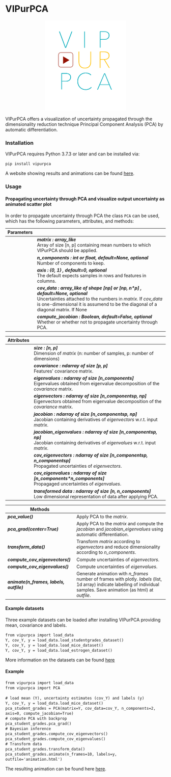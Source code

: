 # VIPurPCA

<p align="center">
  <img src="https://github.com/Integrative-Transcriptomics/VIPurPCA/blob/main/images/logo.png" width="256">
</p>

VIPurPCA offers a visualization of uncertainty propagated through the dimensionality reduction technique Principal Component Analysis (PCA) by automatic differentiation. 

### Installation
VIPurPCA requires Python 3.7.3 or later and can be installed via:

```
pip install vipurpca
```

A website showing results and animations can be found [here](https://github.com/Integrative-Transcriptomics/VIPurPCA).

### Usage
#### Propagating uncertainty through PCA and visualize output uncertainty as animated scatter plot
In order to propagate uncertainty through PCA the class `PCA` can be used, which has the following parameters, attributes, and methods: 

| Parameters    |  |
| ------------- | ------------- |
|  | ***matrix : array_like*** <br/> Array of size [n, p] containing mean numbers to which VIPurPCA should be applied. |
|  | **_n_components : int or float, default=None, optional_** <br/> Number of components to keep. |
|  | **_axis : {0, 1} , default=0, optional_** <br/> The default expects samples in rows and features in columns. |
|  | **_cov_data : array_like of shape [n*p] or [n*p, n*p] , default=None, optional_** <br/> Uncertainties attached to the numbers in *matrix*. If *cov_data* is one-dimensional it is assumend to be the diagonal of a diagonal matrix. If None |
|  | **_compute_jacobian : Boolean, default=False, optional_** <br/> Whether or whether not to propagate uncertainty through PCA. |

| Attributes    |  |
| ------------- | ------------- |
|  | **_size : [n, p]_** <br/> Dimension of *matrix* (n: number of samples, p: number of dimensions) |
|  | **_covariance : ndarray of size [p, p]_** <br/> Features' covariance matrix.|
|  | **_eigenvalues : ndarray of size [n_components]_** <br/> Eigenvalues obtained from eigenvalue decomposition of the *covariance* matrix. |
|  | **_eigenvectors : ndarray of size [n_components*p, n*p]_** <br/> Eigenvectors obtained from eigenvalue decomposition of the *covariance* matrix. |
|  | **_jacobian : ndarray of size [n_components*p, n*p]_** <br/> Jacobian containing derivatives of *eigenvectors* w.r.t. input *matrix*. |
|  | **_jacobian_eigenvalues : ndarray of size [n_components*p, n*p]_** <br/> Jacobian containing derivatives of *eigenvalues* w.r.t. input *matrix*. |
|  | **_cov_eigenvectors : ndarray of size [n_components*p, n_components*p]_** <br/> Propagated uncertainties of *eigenvectors*.|
|  | **_cov_eigenvalues : ndarray of size [n_components*n_components]_** <br/> Propagaged uncertainties of *eigenvalues*. |
|  | **_transformed data : ndarray of size [n, n_components]_** <br/> Low dimensional representation of data after applying PCA. |

| Methods    |  |
| ------------- | ------------- |
| ***pca_value()*** | Apply PCA to the *matrix*.|
| ***pca_grad(center=True)*** | Apply PCA to the *matrix* and compute the *jacobian* and *jacobian_eigenvalues* using automatic differentiation. |
| ***transform_data()*** | Transform *matrix* according to *eigenvectors* and reduce dimensionality according to *n_components*.|
| ***compute_cov_eigenvectors()*** | Compute uncertainties of *eigenvectors*.|
| ***compute_cov_eigenvalues()*** | Compute uncertainties of *eigenvalues*.|
| ***animate(n_frames, labels, outfile)*** | Generate animation with *n_frames* number of frames with plotly. *labels* (list, 1d array) indicate labelling of individual samples. Save animation (as html) at *outfile*. |

#### Example datasets
Three example datasets can be loaded after installing VIPurPCA providing mean, covariance and labels. 
```
from vipurpca import load_data
Y, cov_Y, y = load_data.load_studentgrades_dataset()
Y, cov_Y, y = load_data.load_mice_dataset()
Y, cov_Y, y = load_data.load_estrogen_dataset()
```
More information on the datasets can be found [here](https://github.com/Integrative-Transcriptomics/VIPurPCA)

#### Example
```
from vipurpca import load_data
from vipurpca import PCA

# load mean (Y), uncertainty estimates (cov_Y) and labels (y)
Y, cov_Y, y = load_data.load_mice_dataset()
pca_student_grades = PCA(matrix=Y, cov_data=cov_Y, n_components=2, axis=0, compute_jacobian=True)
# compute PCA with backprop
pca_student_grades.pca_grad()
# Bayesian inference
pca_student_grades.compute_cov_eigenvectors()
pca_student_grades.compute_cov_eigenvalues()
# Transform data 
pca_student_grades.transform_data()
pca_student_grades.animate(n_frames=10, labels=y, outfile='animation.html')
```

The resulting animation can be found here [here](https://integrative-transcriptomics.github.io/VIPurPCA/examples/studentgrades/).